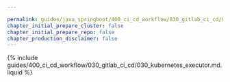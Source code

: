 ```yaml
---

permalink: guides/java_springboot/400_ci_cd_workflow/030_gitlab_ci_cd/030_kubernetes_executor.html
chapter_initial_prepare_cluster: false
chapter_initial_prepare_repo: false
chapter_production_disclaimer: false
---
```


{% include guides/400_ci_cd_workflow/030_gitlab_ci_cd/030_kubernetes_executor.md.liquid %}